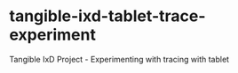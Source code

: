 # tangible-ixd-tablet-trace-experiment
Tangible IxD Project - Experimenting with tracing with tablet
